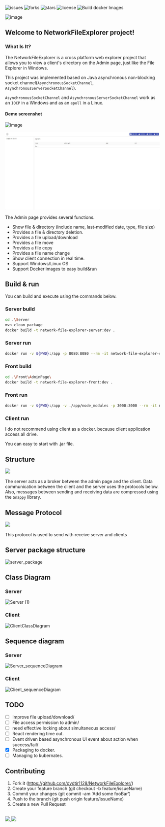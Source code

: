 ![issues](https://img.shields.io/github/issues/dydtjr1128/NetworkFileExplorer)
![forks](https://img.shields.io/github/forks/dydtjr1128/NetworkFileExplorer)
![stars](https://img.shields.io/github/stars/dydtjr1128/NetworkFileExplorer)
![license](https://img.shields.io/github/license/dydtjr1128/NetworkFileExplorer)
![Build docker Images](https://github.com/dydtjr1128/network-file-explorer/workflows/Build%20docker%20Images/badge.svg?branch=master)

![image](https://user-images.githubusercontent.com/19161231/80490865-f2d26680-899c-11ea-9743-9a8d15d6e381.png)

## Welcome to NetworkFileExplorer project!

### What Is It?

The NetworkFileExplorer is a cross platform web explorer project that allows you to view a client's directory on the Admin page, just like the File Explorer in Windows.

This project was implemented based on Java asynchronous non-blocking socket channel(`AsynchronousSocketChannel`, `AsynchronousServerSocketChannel`). 

`AsynchronousSocketChannel` and `AsynchronousServerSocketChannel` work as an `IOCP` in a Windows and as an `epoll` in a Linux.

#### Demo screenshot

![image](https://user-images.githubusercontent.com/19161231/70204936-b1c78480-1765-11ea-836a-5747db9539a9.png)

![empty image](./img/empty.jpg)

The Admin page provides several functions.

- Show file & directory (include name, last-modified date, type, file size)
- Provides a file & directory deletion.
- Provides a file upload/download
- Provides a file move
- Provides a file copy
- Provides a file name change
- Show client connection in real time.
- Support Windows/Linux OS
- Support Docker images to easy build&run

## Build & run

You can build and execute using the commands below.

### Server build

```bash
cd .\Server
mvn clean package
docker build -t network-file-explorer-server:dev .
```

### Server run

```bash
docker run -v ${PWD}:/app -p 8080:8080 --rm -it network-file-explorer-server:dev
```

### Front build

```bash
cd .\Front\AdminPage\
docker build -t network-file-explorer-front:dev .
```

### Front run

```bash
docker run -v ${PWD}:/app -v ./app/node_modules -p 3000:3000 --rm -it network-file-explorer-front:dev
```

### Client run

I do not recommend using client as a docker. because client application access all drive.

You can easy to start with .jar file.

## Structure

<img src="https://user-images.githubusercontent.com/19161231/70580224-56c6df00-1bf6-11ea-9f8c-03c2a77e7207.png" width="80%"/>

The server acts as a broker between the admin page and the client. 
Data communication between the client and the server uses the protocols below. Also, messages between sending and receiving data are compressed using the `Snappy` library.

## Message Protocol

<img src="https://user-images.githubusercontent.com/19161231/70580225-56c6df00-1bf6-11ea-9762-cbc1d92864a1.png" width="60%"/>

This protocol is used to send with receive server and clients

## Server package structure

![server_package](https://user-images.githubusercontent.com/19161231/70880841-d6e1b000-200d-11ea-9b16-f1d34f53572c.png)

## Class Diagram

### Server

![Server (1)](https://user-images.githubusercontent.com/19161231/70880853-e234db80-200d-11ea-8a6e-0a63d8fc0516.png)

### Client

![ClientClassDiagram](https://user-images.githubusercontent.com/19161231/70594004-707e1b80-1c22-11ea-99c1-41efba568910.png)

## Sequence diagram

### Server

![Server_sequenceDiagram](https://user-images.githubusercontent.com/19161231/70585732-7d8e1100-1c08-11ea-9046-ad1ad71fce9d.png)

### Client

![Client_sequenceDiagram](https://user-images.githubusercontent.com/19161231/70585731-7d8e1100-1c08-11ea-993f-b65bf025e317.png)

## TODO

- [ ] Improve file upload/download/
- [ ] File access permission to admin/
- [ ] need effective locking about simultaneous access/
- [ ] React rendering time out.
- [ ] Event driven based asynchronous UI event about action when success/fail/
- [x] Packaging to docker.
- [ ] Managing to kubernates.

## Contributing
1. Fork it (https://github.com/dydtjr1128/NetworkFileExplorer/)
2. Create your feature branch (git checkout -b feature/issueName)
3. Commit your changes (git commit -am 'Add some fooBar')
4. Push to the branch (git push origin feature/issueName)
5. Create a new Pull Request

<br/> 

<a href="mailto:dydtjr1994@gmail.com" target="_blank">
  <img src="https://img.shields.io/badge/E--mail-Yongseok%20choi-yellow.svg">
</a>
<a href="https://dydtjr1128.github.io/" target="_blank">
  <img src="https://img.shields.io/badge/Blog-cys__star%27s%20Blog-blue.svg">
</a>

